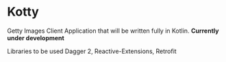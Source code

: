 # Kotty

Getty Images Client Application that will be written fully in Kotlin. **Currently under development**

Libraries to be used
Dagger 2, Reactive-Extensions, Retrofit
